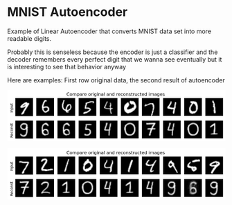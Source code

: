 # MNIST Autoencoder

Example of Linear Autoencoder that converts MNIST data set into more readable digits.

Probably this is senseless because the encoder is just a classifier and the decoder remembers every perfect digit that we wanna see eventually but it is interesting to see that behavior anyway

Here are examples:
First row original data, the second result of autoencoder

![Exapmpe output #1](/images/output.png?raw=true "Exapmpe output #1")

![Exapmpe output #2](/images/output2.png?raw=true "Exapmpe output #2")
